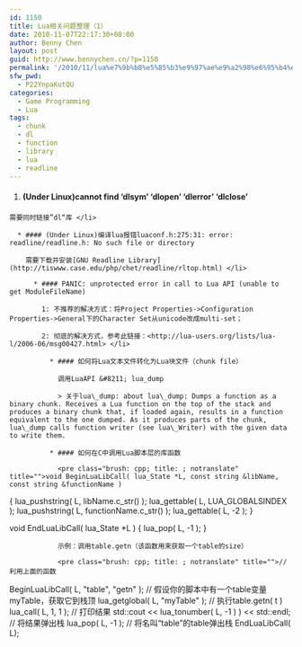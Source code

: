 ```yaml
---
id: 1150
title: Lua相关问题整理（1）
date: 2010-11-07T22:17:30+08:00
author: Benny Chen
layout: post
guid: http://www.bennychen.cn/?p=1150
permalink: '/2010/11/lua%e7%9b%b8%e5%85%b3%e9%97%ae%e9%a2%98%e6%95%b4%e7%90%86%ef%bc%881%ef%bc%89/'
sfw_pwd:
  - P22YnpaKutQU
categories:
  - Game Programming
  - Lua
tags:
  - chunk
  - dl
  - function
  - library
  - lua
  - readline
---
```

  1. #### (Under Linux)cannot find &#8216;dlsym&#8217; &#8216;dlopen&#8217; &#8216;dlerror&#8217; &#8216;dlclose&#8217;
    
    需要同时链接”dl“库 </li> 
    
      * #### (Under Linux)编译lua报错luaconf.h:275:31: error: readline/readline.h: No such file or directory
        
        需要下载并安装[GNU Readline Library](http://tiswww.case.edu/php/chet/readline/rltop.html) </li> 
        
          * #### PANIC: unprotected error in call to Lua API (unable to get ModuleFileName)
            
            1: 不推荐的解决方式：将Project Properties->Configuration Properties->General下的Character Set从unicode改成multi-set；
  
            2: 彻底的解决方式，参考此链接：<http://lua-users.org/lists/lua-l/2006-06/msg00427.html> </li> 
            
              * #### 如何将Lua文本文件转化为Lua块文件（chunk file）
                
                调用LuaAPI &#8211; lua_dump
                
                > 关于lua\_dump: about lua\_dump: Dumps a function as a binary chunk. Receives a Lua function on the top of the stack and produces a binary chunk that, if loaded again, results in a function equivalent to the one dumped. As it produces parts of the chunk, lua\_dump calls function writer (see lua\_Writer) with the given data to write them.
            
              * #### 如何在C中调用Lua脚本层的库函数
                
                <pre class="brush: cpp; title: ; notranslate" title="">void BeginLuaLibCall( lua_State *L, const string &libName, const string &functionName )
{
     lua_pushstring( L, libName.c_str() );
     lua_gettable( L, LUA_GLOBALSINDEX );
     lua_pushstring( L, functionName.c_str() );
     lua_gettable( L, -2 );
}

void EndLuaLibCall( lua_State *L )
{
     lua_pop( L, -1 );
}
</pre>
                
                示例：调用table.getn（该函数用来获取一个table的size）
                
                <pre class="brush: cpp; title: ; notranslate" title="">// 利用上面的函数
BeginLuaLibCall( L, "table", "getn" );
// 假设你的脚本中有一个table变量myTable，获取它到栈顶
lua_getglobal( L, "myTable" ); 
// 执行table.getn( t )
lua_call( L, 1, 1 ); 
// 打印结果
std::cout &lt;&lt; lua_tonumber( L, -1 ) ) &lt;&lt; std::endl;
// 将结果弹出栈
lua_pop( L, -1 );
// 将名叫“table”的table弹出栈
EndLuaLibCall( L);
</pre></ol>